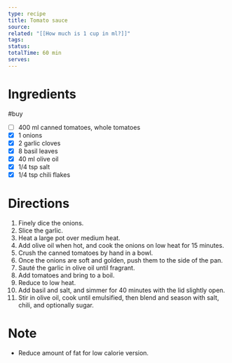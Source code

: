 ```yaml
---
type: recipe
title: Tomato sauce
source: 
related: "[[How much is 1 cup in ml?]]"
tags: 
status: 
totalTime: 60 min
serves:
---
```

# Ingredients
#buy
- [ ] 400 ml canned tomatoes, whole tomatoes
- [x] 1 onions
- [x] 2 garlic cloves
- [x] 8 basil leaves
- [x] 40 ml olive oil
- [x] 1/4 tsp salt
- [x] 1/4 tsp chili flakes
# Directions
1. Finely dice the onions.
2. Slice the garlic.
3. Heat a large pot over medium heat.
4. Add olive oil when hot, and cook the onions on low heat for 15 minutes.
5. Crush the canned tomatoes by hand in a bowl.
6. Once the onions are soft and golden, push them to the side of the pan.
7. Sauté the garlic in olive oil until fragrant.
8. Add tomatoes and bring to a boil.
9. Reduce to low heat.
10. Add basil and salt, and simmer for 40 minutes with the lid slightly open.
11. Stir in olive oil, cook until emulsified, then blend and season with salt, chili, and optionally sugar.
# Note
- Reduce amount of fat for low calorie version.